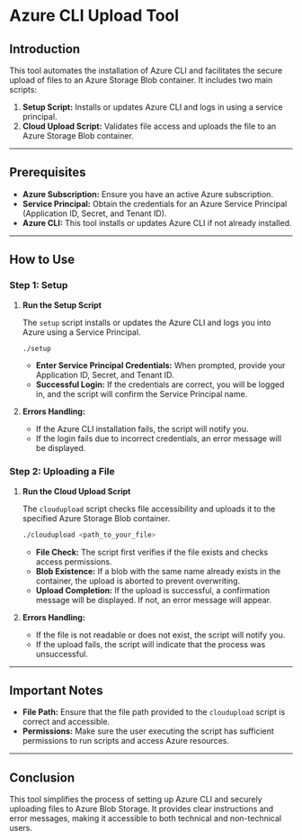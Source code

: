 # Azure CLI Upload Tool

## Introduction

This tool automates the installation of Azure CLI and facilitates the secure upload of files to an Azure Storage Blob container. It includes two main scripts:

1. **Setup Script:** Installs or updates Azure CLI and logs in using a service principal.
2. **Cloud Upload Script:** Validates file access and uploads the file to an Azure Storage Blob container.

---

## Prerequisites

- **Azure Subscription:** Ensure you have an active Azure subscription.
- **Service Principal:** Obtain the credentials for an Azure Service Principal (Application ID, Secret, and Tenant ID).
- **Azure CLI:** This tool installs or updates Azure CLI if not already installed.

---

## How to Use

### Step 1: Setup

1. **Run the Setup Script**

    The `setup` script installs or updates the Azure CLI and logs you into Azure using a Service Principal.

    ```bash
    ./setup
    ```

    - **Enter Service Principal Credentials:** When prompted, provide your Application ID, Secret, and Tenant ID.
    - **Successful Login:** If the credentials are correct, you will be logged in, and the script will confirm the Service Principal name.

2. **Errors Handling:**
   - If the Azure CLI installation fails, the script will notify you.
   - If the login fails due to incorrect credentials, an error message will be displayed.

### Step 2: Uploading a File

1. **Run the Cloud Upload Script**

    The `cloudupload` script checks file accessibility and uploads it to the specified Azure Storage Blob container.

    ```bash
    ./cloudupload <path_to_your_file>
    ```

    - **File Check:** The script first verifies if the file exists and checks access permissions.
    - **Blob Existence:** If a blob with the same name already exists in the container, the upload is aborted to prevent overwriting.
    - **Upload Completion:** If the upload is successful, a confirmation message will be displayed. If not, an error message will appear.

2. **Errors Handling:**
   - If the file is not readable or does not exist, the script will notify you.
   - If the upload fails, the script will indicate that the process was unsuccessful.

---

## Important Notes

- **File Path:** Ensure that the file path provided to the `cloudupload` script is correct and accessible.
- **Permissions:** Make sure the user executing the script has sufficient permissions to run scripts and access Azure resources.

---

## Conclusion

This tool simplifies the process of setting up Azure CLI and securely uploading files to Azure Blob Storage. It provides clear instructions and error messages, making it accessible to both technical and non-technical users.

